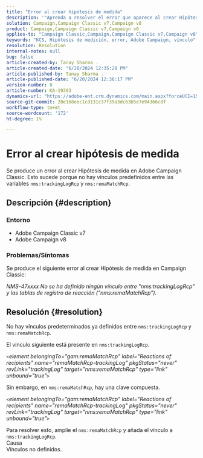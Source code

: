 ```yaml
---
title: "Error al crear hipótesis de medida"
description: '"Aprenda a resolver el error que aparece al crear Hipótesis de medida en Adobe Campaign Classic".'
solution: Campaign,Campaign Classic v7,Campaign v8
product: Campaign,Campaign Classic v7,Campaign v8
applies-to: "Campaign Classic,Campaign,Campaign Classic v7,Campaign v8"
keywords: "KCS, Hipótesis de medición, error, Adobe Campaign, vínculo"
resolution: Resolution
internal-notes: null
bug: false
article-created-by: Tanay Sharma .
article-created-date: "6/20/2024 12:35:20 PM"
article-published-by: Tanay Sharma .
article-published-date: "6/20/2024 12:36:17 PM"
version-number: 8
article-number: KA-19393
dynamics-url: "https://adobe-ent.crm.dynamics.com/main.aspx?forceUCI=1&pagetype=entityrecord&etn=knowledgearticle&id=37bcfa8b-012f-ef11-840b-6045bd0065b6"
source-git-commit: 20e168eec1cd131c37f39a3dc63b5e7e94366cdf
workflow-type: tm+mt
source-wordcount: '172'
ht-degree: 1%

---
```


# Error al crear hipótesis de medida


Se produce un error al crear Hipótesis de medida en Adobe Campaign Classic. Esto sucede porque no hay vínculos predefinidos entre las variables `nms:trackingLogRcp` y `nms:remaMatchRcp`.

## Descripción {#description}


### Entorno

- Adobe Campaign Classic v7
- Adobe Campaign v8


### Problemas/Síntomas

Se produce el siguiente error al crear Hipótesis de medida en Campaign Classic:

*NMS-47xxxx No se ha definido ningún vínculo entre &quot;nms:trackingLogRcp&quot; y las tablas de registro de reacción (&quot;nms:remaMatchRcp&quot;).*


## Resolución {#resolution}


No hay vínculos predeterminados ya definidos entre `nms:trackingLogRcp` y `nms:remaMatchRcp`.

El vínculo siguiente está presente en `nms:trackingLogRcp`.

*`<`element belongingTo=&quot;gam:remaMatchRcp&quot; label=&quot;Reactions of recipients&quot; name=&quot;remaMatchRcp-trackingLog&quot; pkgStatus=&quot;never&quot; revLink=&quot;trackingLog&quot; target=&quot;nms:remaMatchRcp&quot; type=&quot;link&quot; unbound=&quot;true&quot;`>`*

Sin embargo, en `nms:remaMatchRcp`, hay una clave compuesta.

*`<`element belongingTo=&quot;gam:remaMatchRcp&quot; label=&quot;Reactions of recipients&quot; name=&quot;remaMatchRcp-trackingLog&quot; pkgStatus=&quot;never&quot; revLink=&quot;trackingLog&quot; target=&quot;nms:remaMatchRcp&quot; type=&quot;link&quot; unbound=&quot;true&quot;`>`*

Para resolver esto, amplíe el `nms:remaMatchRcp` y añada el vínculo a `nms:trackingLogRcp`.
<br>Causa<br>
Vínculos no definidos.
